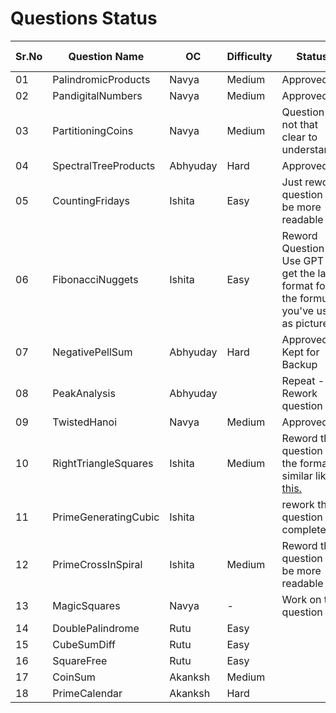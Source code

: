 # Questions Status

| Sr.No | Question Name       | OC       | Difficulty |  Status | Question Inspiration |
| ----- | ------------------- | -------- | ------ | ------ | ------ |
| 01    | PalindromicProducts | Navya    | Medium | Approved | |
| 02    | PandigitalNumbers   | Navya    | Medium | Approved | |
| 03    | PartitioningCoins   | Navya    | Medium | Question is not that clear to understand | |
| 04    | SpectralTreeProducts | Abhyuday | Hard | Approved | |
| 05    | CountingFridays     | Ishita   | Easy | Just reword question to be more readable | |
| 06    | FibonacciNuggets    | Ishita   | Easy | Reword Question - Use GPT to get the latex format for the formulas you've used as pictures      | |
| 07    | NegativePellSum     | Abhyuday | Hard | Approved - Kept for Backup | |
| 08    | PeakAnalysis        | Abhyuday |  | Repeat - Rework question | |
| 09    | TwistedHanoi        | Navya    | Medium | Approved | |
| 10    | RightTriangleSquares| Ishita   | Medium | Reword the question in the format similar like [this.](https://github.com/Roonil03/ProjectEulerCodes/blob/main/Problem0137.%20FibonacciGoldenNuggets/README.md) | |
| 11    | PrimeGeneratingCubic| Ishita   |  | rework the question completely... | |
| 12    | PrimeCrossInSpiral  | Ishita   | Medium | Reword the question to be more readable | |
| 13    | MagicSquares        | Navya    |  - | Work on the question | |
| 14    | DoublePalindrome    | Rutu     | Easy |  | 
| 15    | CubeSumDiff         | Rutu  |  Easy |   |
| 16    | SquareFree          | Rutu   | Easy |  |
| 17    | CoinSum             | Akanksh  | Medium |
| 18    | PrimeCalendar       | Akanksh  | Hard |